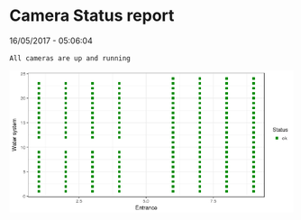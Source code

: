 Camera Status report
================
16/05/2017 - 05:06:04

    All cameras are up and running

![](camreport_files/figure-markdown_github/unnamed-chunk-2-1.png)
